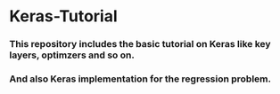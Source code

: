 # Keras-Tutorial

### This repository includes the basic tutorial on Keras like key layers, optimzers and so on. 
### And also Keras implementation for the regression problem.
